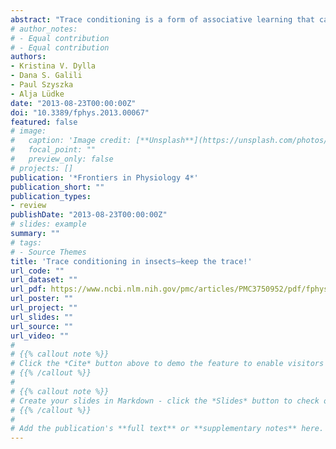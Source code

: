 ```yaml
---
abstract: "Trace conditioning is a form of associative learning that can be induced by presenting a conditioned stimulus (CS) and an unconditioned stimulus (US) following each other, but separated by a temporal gap. This gap distinguishes trace conditioning from classical delay conditioning, where the CS and US overlap. To bridge the temporal gap between both stimuli and to form an association between CS and US in trace conditioning, the brain must keep a neural representation of the CS after its termination—a stimulus trace. Behavioral and physiological studies on trace and delay conditioning revealed similarities between the two forms of learning, like similar memory decay and similar odor identity perception in invertebrates. On the other hand differences were reported also, like the requirement of distinct brain structures in vertebrates or disparities in molecular mechanisms in both vertebrates and invertebrates. For example, in commonly used vertebrate conditioning paradigms the hippocampus is necessary for trace but not for delay conditioning, and *Drosophila* delay conditioning requires the Rutabaga adenylyl cyclase (Rut-AC), which is dispensable in trace conditioning. It is still unknown how the brain encodes CS traces and how they are associated with a US in trace conditioning. Insects serve as powerful models to address the mechanisms underlying trace conditioning, due to their simple brain anatomy, behavioral accessibility and established methods of genetic interference. In this review we summarize the recent progress in insect trace conditioning on the behavioral and physiological level and emphasize similarities and differences compared to delay conditioning. Moreover, we examine proposed molecular and computational models and reassess different experimental approaches used for trace conditioning."
# author_notes:
# - Equal contribution
# - Equal contribution
authors:
- Kristina V. Dylla
- Dana S. Galili
- Paul Szyszka
- Alja Lüdke
date: "2013-08-23T00:00:00Z"
doi: "10.3389/fphys.2013.00067"
featured: false
# image:
#   caption: 'Image credit: [**Unsplash**](https://unsplash.com/photos/jdD8gXaTZsc)'
#   focal_point: ""
#   preview_only: false
# projects: []
publication: '*Frontiers in Physiology 4*'
publication_short: ""
publication_types:
- review
publishDate: "2013-08-23T00:00:00Z"
# slides: example
summary: ""
# tags:
# - Source Themes
title: 'Trace conditioning in insects—keep the trace!'
url_code: ""
url_dataset: ""
url_pdf: https://www.ncbi.nlm.nih.gov/pmc/articles/PMC3750952/pdf/fphys-04-00067.pdf
url_poster: ""
url_project: ""
url_slides: ""
url_source: ""
url_video: ""
# 
# {{% callout note %}}
# Click the *Cite* button above to demo the feature to enable visitors to import publication metadata into their reference management software.
# {{% /callout %}}
# 
# {{% callout note %}}
# Create your slides in Markdown - click the *Slides* button to check out the example.
# {{% /callout %}}
# 
# Add the publication's **full text** or **supplementary notes** here. You can use rich formatting such as including [code, math, and images](https://docs.hugoblox.com/content/writing-markdown-latex/).
---
```


